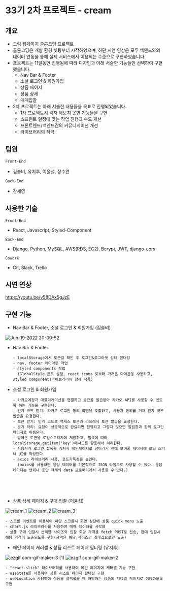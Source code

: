 # 33기 2차 프로젝트 - cream

## 개요

- 크림 웹페이지 클론코딩 프로젝트
- 클론코딩은 개발 환경 셋팅부터 시작하였으며, 하단 시연 영상은 모두 백엔드와의 데이터 연동을 통해 실제 서비스에서 이용되는 수준으로 구현하였습니다.
- 프로젝트는 11일동안 진행됨에 따라 디자인과 아래 서술한 기능들만 선택하여 구현했습니다.
  - Nav Bar & Footer
  - 소셜 로그인 & 회원가입
  - 상품 페이지
  - 상품 상세
  - 매매입찰
- 2차 프로젝트는 아래 서술한 내용들을 목표로 진행되었습니다.
  - 1차 프로젝트시 각자 해보지 못한 기능들을 구현
  - 스프린트 일정에 맞는 작업 진행과 속도 개선
  - 프론트엔드/백엔드간의 커뮤니케이션 개선
  - 라이브러리의 적극

## 팀원

`Front-End`

- 김슬비, 유지후, 이윤섭, 장수연

`Back-End`

- 강세영

## 사용한 기술

`Front-End`

- React, Javascript, Styled-Component

`Back-End`

- Django, Python, MySQL, AWS(RDS, EC2), Bcrypt, JWT, django-cors

`Cowork`

- Git, Slack, Trello

## 시연 연상

https://youtu.be/v58DAx5gJzE

## 구현 기능

- Nav Bar & Footer, 소셜 로그인 & 회원가입 (김슬비)

![Jun-19-2022 20-00-52](https://user-images.githubusercontent.com/93895746/174477730-60f5777c-3bd5-4b19-ab14-9889ebb7148e.gif)

  - Nav Bar & Footer

    ```
    - localStorage에서 토큰값 확인 후 로그인&로그아웃 상태 렌더링 
    - nav, footer 레이아웃 작업
    - styled components 작업 
      (GlobalStyle 폰트 설정, react icons 로부터 가져온 아이콘을 사용하고, styled components라이브러리와 함께 적용)
    ```
    
  
  - 소셜 로그인 & 회원가입

    ```
    - 카카오계정과 애플리케이션을 연결하고 토큰을 발급받아 카카오 API를 사용할 수 있도록 하는 기능을 구현한다.
    - 인가 코드 받기: 카카오 로그인 동의 화면을 호출하고, 사용자 동의를 거쳐 인가 코드 발급을 요청한다.
    - 토큰 받기: 인가 코드로 액세스 토큰과 리프레시 토큰 발급을 요청한다.
    - 분기 처리: 요청이 성공적으로 완료되면 진행되고 그렇지 않으면 알림창과 함께 로그인 페이지로 이동된다.
    - 받아온 토큰을 로컬스토리지에 저장하고, 필요에 따라 localStorage.getItem('key')메서드를 활용해서 처리한다.
    - 사용자가 로그인 접속을 거쳐서 메인페이지로 넘어가기 전에 보여줄 페이지에 로딩 스피너 UI를 작성한다.
    - axios 라이브러리 사용, 코드가독성을 높인다.
      (axios를 사용하면 응답 데이터를 기본적으로 JSON 타입으로 사용할 수 있다. 응답 데이터는 언제나 응답 객체의 data 프로퍼티에서 사용할 수 있다.)
    ```

<br/>
<br/>
<br/>


    
- 상품 상세 페이지 & 구매 입찰 (이윤섭)

![cream_1](https://user-images.githubusercontent.com/102455161/174475523-1a407108-6307-4aa7-bbce-b7fc267855c5.gif)
![cream_2](https://user-images.githubusercontent.com/102455161/174475512-90781ab4-c6f5-4f39-b0d7-db25aca242b3.gif)
![cream_3](https://user-images.githubusercontent.com/102455161/174475555-9991df9c-aa84-48c1-8286-e2daac4d4f07.gif)


  ```
  - 스크롤 이벤트를 이용하여 하단 스크롤시 화면 상단에 상품 quick menu 노출
  - chart.js 라이브러리를 사용하여 매매 데이터를 시각화
  - 상품 구매 입찰시 선택한 사이즈와 입찰 희망 가격을 fetch POST로 전송, 판매 입찰시 해당 가격이 노출되도록 구현(금액은 해당 사이즈의 최대값으로만 노출)
  ```
    

- 매인 페이지 캐러셀 & 상품 리스트 페이지 필터링 (유지후)

![ezgif com-gif-maker-3 (1)](https://user-images.githubusercontent.com/102349536/174555362-54f82679-2608-4d89-bb0d-c71a5cfbf99b.gif)
![ezgif com-gif-maker-2](https://user-images.githubusercontent.com/102349536/174555143-852b0980-0445-4b2b-b5cd-e3d0b9c145b3.gif)

  ```
  - "react-slick" 라이브러리를 사용하여 메인 페이지에 캐러셀 기능 구현
  - useState를 사용하여 상품 리스트 페이지 필터링 구현
  - useLocation 사용하여 상품을 클릭했을 때 해당하는 상품의 디테일 페이지로 이동하도록 구현
  ```




